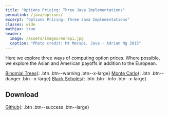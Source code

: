 ```yaml
---
title: "Options Pricing: Three Java Implementations"
permalink: /java/options/
excerpt: "Options Pricing: Three Java Implementations"
classes: wide
mathjax: true
header:
  image: /assets/images/merapi.jpg
  caption: "Photo credit: Mt Merapi, Java - Adrian Ng 2015"
---
```


Here we explore three ways of computing option prices.
Where possible, we explore the Asian and American payoffs in addition to the European.


[Binomial Trees](/java/options/trees/){: .btn .btn--warning .btn--x-large}
[Monte Carlo](/java/options/montecarlo/){: .btn .btn--danger .btn--x-large}
[Black Scholes](/java/options/blackscholes/){: .btn .btn--info .btn--x-large}


## Download

[Github](https://github.com/Adrian-Ng/OptionPricer){: .btn .btn--success .btn--large}